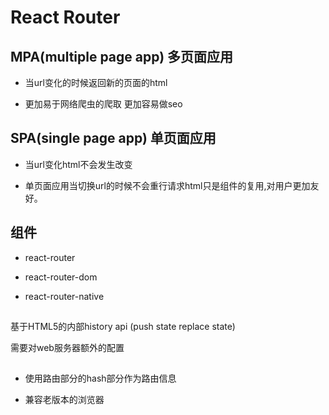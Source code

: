 # React Router

## MPA(multiple page app) 多页面应用

- 当url变化的时候返回新的页面的html

- 更加易于网络爬虫的爬取 更加容易做seo

## SPA(single page app) 单页面应用

- 当url变化html不会发生改变

- 单页面应用当切换url的时候不会重行请求html只是组件的复用,对用户更加友好。

## 组件

- react-router

- react-router-dom

- react-router-native

## <BrowserRouter >

基于HTML5的内部history api (push state replace state)

需要对web服务器额外的配置

## <HashRouter>

- 使用路由部分的hash部分作为路由信息

- 兼容老版本的浏览器

